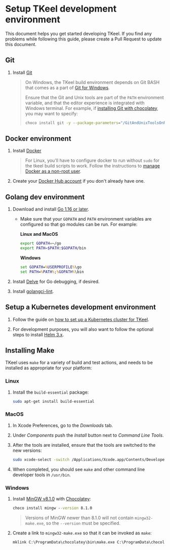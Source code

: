 # Setup TKeel development environment

This document helps you get started developing TKeel. If you find any problems while following this guide, please create a Pull Request to update this document.

## Git

1. Install [Git](https://git-scm.com/downloads)

   > On Windows, the TKeel build environment depends on Git BASH that comes as a part of [Git for Windows](https://gitforwindows.org).
   >
   > Ensure that the Git and Unix tools are part of the `PATH` environment variable, and that the editor experience is integrated with Windows terminal. For example, if [installing Git with chocolatey](https://chocolatey.org/packages/git), you may want to specify:
   >
   > ```cmd
   > choco install git -y --package-parameters="/GitAndUnixToolsOnPath /WindowsTerminal"
   > ```

## Docker environment

1. Install [Docker](https://docs.docker.com/install/)
    > For Linux, you'll have to configure docker to run without `sudo` for the tkeel build scripts to work. Follow the instructions to [manage Docker as a non-root user](https://docs.docker.com/engine/install/linux-postinstall/#manage-docker-as-a-non-root-user).

2. Create your [Docker Hub account](https://hub.docker.com/signup) if you don't already have one.

## Golang dev environment

1. Download and install [Go 1.16 or later](https://golang.org/doc/install#tarball).

   - Make sure that your `GOPATH` and `PATH` environment variables are configured so that go modules can be run. For example:

     **Linux and MacOS**

     ```bash
     export GOPATH=~/go
     export PATH=$PATH:$GOPATH/bin
     ```

     **Windows**

     ```cmd
     set GOPATH=%USERPROFILE%\go
     set PATH=%PATH%;%GOPATH%\bin
     ```

2. Install [Delve](https://github.com/go-delve/delve/tree/master/Documentation/installation) for Go debugging, if desired.

3. Install [golangci-lint](https://golangci-lint.run/usage/install).

## Setup a Kubernetes development environment

1. Follow the guide on [how to set up a Kubernetes cluster for TKeel](https://docs.tkeel.io/operations/hosting/kubernetes/cluster/).

2. For development purposes, you will also want to follow the optional steps to install [Helm 3.x](https://helm.sh/docs/intro/install/).

## Installing Make

TKeel uses `make` for a variety of build and test actions, and needs to be installed as appropriate for your platform:

### Linux

1. Install the `build-essential` package:

   ```bash
   sudo apt-get install build-essential
   ```

### MacOS

1. In Xcode Preferences, go to the _Downloads_ tab.
2. Under _Components_ push the _Install_ button next to _Command Line Tools_.
3. After the tools are installed, ensure that the tools are switched to the new versions:

   ```bash
   sudo xcode-select -switch /Applications/Xcode.app/Contents/Developer
   ```

4. When completed, you should see `make` and other command line developer tools in `/usr/bin`.

### Windows

1. Install [MinGW v8.1.0](https://chocolatey.org/packages/mingw/8.1.0) with [Chocolatey](https://chocolatey.org/install):

   ```cmd
   choco install mingw --version 8.1.0
   ```

   > Versions of MinGW newer than 8.1.0 will not contain `mingw32-make.exe`, so the `--version` must be specified.

2. Create a link to `mingw32-make.exe` so that it can be invoked as `make`:

   ```cmd
   mklink C:\ProgramData\chocolatey\bin\make.exe C:\ProgramData\chocolatey\bin\mingw32-make.exe
   ```
